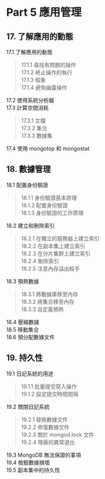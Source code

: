 # Part 5 應用管理 #

## 17. 了解應用的動態 ##

17.1 了解應用的動態  
> 17.1.1 尋找有問題的操作  
> 17.1.2 終止操作的執行  
> 17.1.3 假象  
> 17.1.4 避免幽靈操作  

17.2 使用系統分析器  
17.3 計算空間消耗  
> 17.3.1 文檔  
> 17.3.2 集合  
> 17.3.3 數據集  

17.4 使用 mongotop 和 mongostat  

## 18. 數據管理 ##

18.1 配置身份驗證  
> 18.1.1 身份驗證基本原理  
> 18.1.2 配置身份驗證  
> 18.1.3 身份驗證的工作原理  

18.2 建立和刪除索引  
> 18.2.1 在獨立的服務器上建立索引  
> 18.2.2 在副本集上建立索引  
> 18.2.3 在分片集群上建立索引  
> 18.2.4 刪除索引  
> 18.2.5 注意內存溢出殺手  

18.3 預熱數據  
> 18.3.1 將數據庫移至內存  
> 18.3.2 將集合移至內存  
> 18.3.3 自定義預熱  

18.4 壓縮數據  
18.5 移動集合  
18.6 預分配數據文件  

## 19. 持久性 ##

19.1 日記系統的用途  
> 19.1.1 批量提交寫入操作  
> 19.1.2 設定提交時間間隔  

19.2 關閉日記系統  
> 19.2.1 替換數據文件  
> 19.2.2 修復數據文件  
> 19.2.3 關於 mongod.lock 文件  
> 19.2.4 隱蔽的異常退出  

19.3 MongoDB 無法保證的事項  
19.4 檢驗數據損壞  
19.5 副本集中的持久性  
